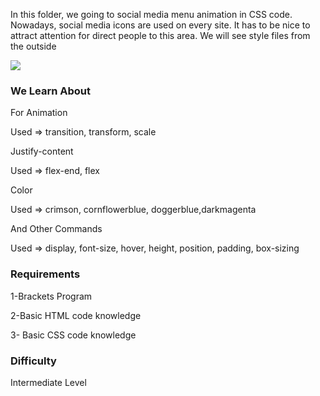 In this folder, we going to social media menu animation  in CSS code. 
Nowadays, social media icons are used on every site. 
It has  to be nice to attract attention for direct people to this area. 
We will see style files from the outside

<img src="http://hizliresim.org/images/2018/01/25/githuuubb.jpg">

### We Learn About

For Animation

Used =>  transition, transform, scale

Justify-content

Used =>  flex-end, flex

Color

Used =>  crimson, cornflowerblue, doggerblue,darkmagenta

And Other Commands

Used => display, font-size,  hover, height,  position, padding, box-sizing



### Requirements

1-Brackets Program

2-Basic HTML code knowledge

3- Basic CSS code knowledge

### Difficulty

Intermediate Level
